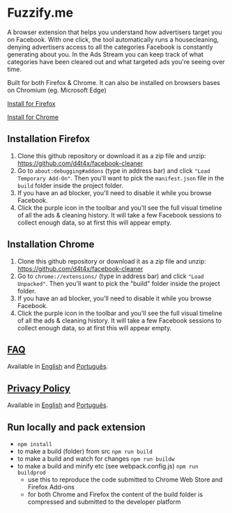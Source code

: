 # Fuzzify.me

A browser extension that helps you understand how advertisers target you on Facebook. With one click, the tool automatically runs a housecleaning, denying advertisers access to all the categories Facebook is constantly generating about you. In the Ads Stream you can keep track of what categories have been cleared out and what targeted ads you're seeing over time.

Built for both Firefox & Chrome.
It can also be installed on browsers bases on Chromium (eg. Microsoft Edge)

[Install for Firefox](https://addons.mozilla.org/en-US/firefox/addon/fuzzify-me/)

[Install for Chrome](https://chrome.google.com/webstore/detail/fuzzifyme/opmgpilmngmgnemoldpekbjegnfjefcp)

## Installation Firefox

1. Clone this github repository or download it as a zip file and unzip: https://github.com/d4t4x/facebook-cleaner
2. Go to `about:debugging#addons` (type in address bar) and click `"Load Temporary Add-On"`. Then you'll want to pick the `manifest.json` file in the `build` folder inside the project folder.
3. If you have an ad blocker, you'll need to disable it while you browse Facebook.
4. Click the purple icon in the toolbar and you'll see the full visual timeline of all the ads & cleaning history. It will take a few Facebook sessions to collect enough data, so at first this will appear empty.

## Installation Chrome

1. Clone this github repository or download it as a zip file and unzip: https://github.com/d4t4x/facebook-cleaner
2. Go to `chrome://extensions/` (type in address bar) and click `"Load Unpacked"`. Then you'll want to pick the "build" folder inside the project folder.
3. If you have an ad blocker, you'll need to disable it while you browse Facebook.
4. Click the purple icon in the toolbar and you'll see the full visual timeline of all the ads & cleaning history. It will take a few Facebook sessions to collect enough data, so at first this will appear empty.

## [FAQ](https://github.com/d4t4x/facebook-cleaner/blob/master/FAQ.md)

Available in [English](https://github.com/d4t4x/facebook-cleaner/blob/master/FAQ.md#en) and [Português](https://github.com/d4t4x/facebook-cleaner/blob/master/FAQ.md#pt).

## [Privacy Policy](https://github.com/d4t4x/facebook-cleaner/blob/master/PRIVACY_POLICY.md)

Available in [English](https://github.com/d4t4x/facebook-cleaner/blob/master/PRIVACY_POLICY.md#en) and [Português](https://github.com/d4t4x/facebook-cleaner/blob/master/PRIVACY_POLICY.md#pt).

## Run locally and pack extension

- ```npm install```
- to make a build (folder) from src ```npm run build```
- to make a build and watch for changes ```npm run buildw```
- to make a build and minify etc (see webpack.config.js) ```npm run buildprod```
    - use this to reproduce the code submitted to Chrome Web Store and Firefox Add-ons
    - for both Chrome and Firefox the content of the build folder is compressed and submitted to the developer platform


